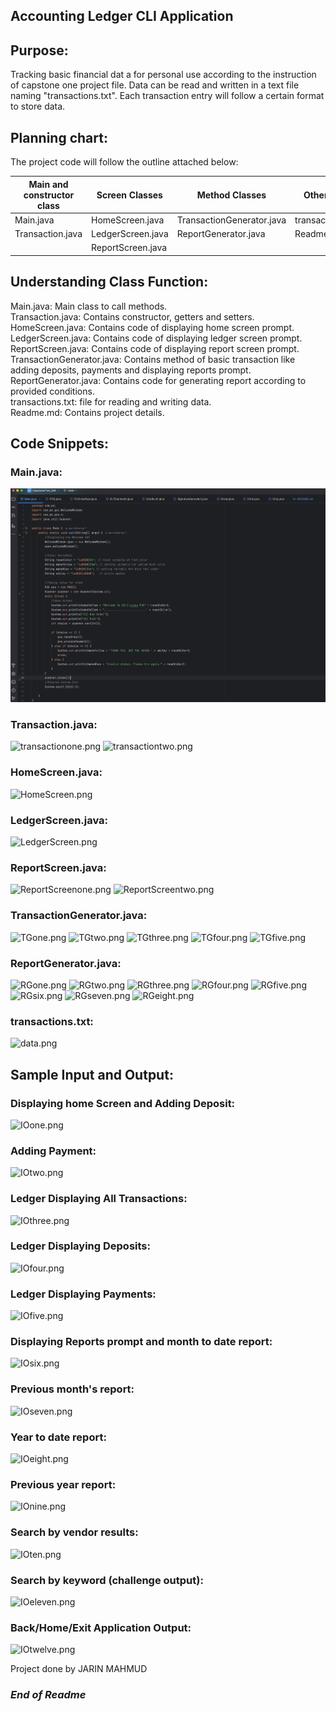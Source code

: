 ## Accounting Ledger CLI Application
## Purpose:
Tracking basic financial dat a for personal use according to the instruction of capstone one project file. Data can be read and written in a text file naming "transactions.txt".
Each transaction entry will follow a certain format to store data.

## Planning chart:
The project code will follow the outline attached below:

| Main and constructor class | Screen Classes    | Method Classes            | Other Files      |
|----------------------------|-------------------|---------------------------|------------------|
| Main.java                  | HomeScreen.java   | TransactionGenerator.java | transactions.txt |
| Transaction.java           | LedgerScreen.java | ReportGenerator.java      | Readme.md        |
|                            | ReportScreen.java |                           |                  |

## Understanding Class Function:
Main.java: Main class to call methods. <br/>
Transaction.java: Contains constructor, getters and setters. <br/>
HomeScreen.java: Contains code of displaying home screen prompt. <br/>
LedgerScreen.java: Contains code of displaying ledger screen prompt. <br/>
ReportScreen.java: Contains code of displaying report screen prompt. <br/>
TransactionGenerator.java: Contains method of basic transaction like adding deposits, payments and displaying reports prompt.<br/>
ReportGenerator.java: Contains code for generating report according to provided conditions. <br/>
transactions.txt: file for reading and writing data. <br/>
Readme.md: Contains project details.

## Code Snippets:

### Main.java:
![main.png](main.png)

### Transaction.java:
![transactionone.png](transactionone.png)
![transactiontwo.png](transactiontwo.png)

### HomeScreen.java:
![HomeScreen.png](HomeScreen.png)


### LedgerScreen.java:
![LedgerScreen.png](LedgerScreen.png)

### ReportScreen.java:
![ReportScreenone.png](ReportScreenone.png)
![ReportScreentwo.png](ReportScreentwo.png)

### TransactionGenerator.java:
![TGone.png](TGone.png)
![TGtwo.png](TGtwo.png)
![TGthree.png](TGthree.png)
![TGfour.png](TGfour.png)
![TGfive.png](TGfive.png)

### ReportGenerator.java:
![RGone.png](RGone.png)
![RGtwo.png](RGtwo.png)
![RGthree.png](RGthree.png)
![RGfour.png](RGfour.png)
![RGfive.png](RGfive.png)
![RGsix.png](RGsix.png)
![RGseven.png](RGseven.png)
![RGeight.png](RGeight.png)

### transactions.txt:
![data.png](data.png)

## Sample Input and Output:
### Displaying home Screen and Adding Deposit:
![IOone.png](IOone.png)

### Adding Payment:
![IOtwo.png](IOtwo.png)

### Ledger Displaying All Transactions:
![IOthree.png](IOthree.png)

### Ledger Displaying Deposits:
![IOfour.png](IOfour.png)

### Ledger Displaying Payments:
![IOfive.png](IOfive.png)

### Displaying Reports prompt and month to date report:
![IOsix.png](IOsix.png)

### Previous month's report:
![IOseven.png](IOseven.png)

### Year to date report:
![IOeight.png](IOeight.png)

### Previous year report:
![IOnine.png](IOnine.png)

### Search by vendor results:
![IOten.png](IOten.png)

### Search by keyword (challenge output):
![IOeleven.png](IOeleven.png)

### Back/Home/Exit Application Output:
![IOtwelve.png](IOtwelve.png)

Project done by JARIN MAHMUD

### ***End of Readme***
